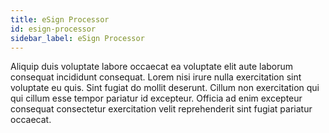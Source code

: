 ```yaml
---
title: eSign Processor
id: esign-processor
sidebar_label: eSign Processor
---
```


Aliquip duis voluptate labore occaecat ea voluptate elit aute laborum consequat incididunt consequat. Lorem nisi irure nulla exercitation sint voluptate eu quis. Sint fugiat do mollit deserunt. Cillum non exercitation qui qui cillum esse tempor pariatur id excepteur. Officia ad enim excepteur consequat consectetur exercitation velit reprehenderit sint fugiat pariatur occaecat.

